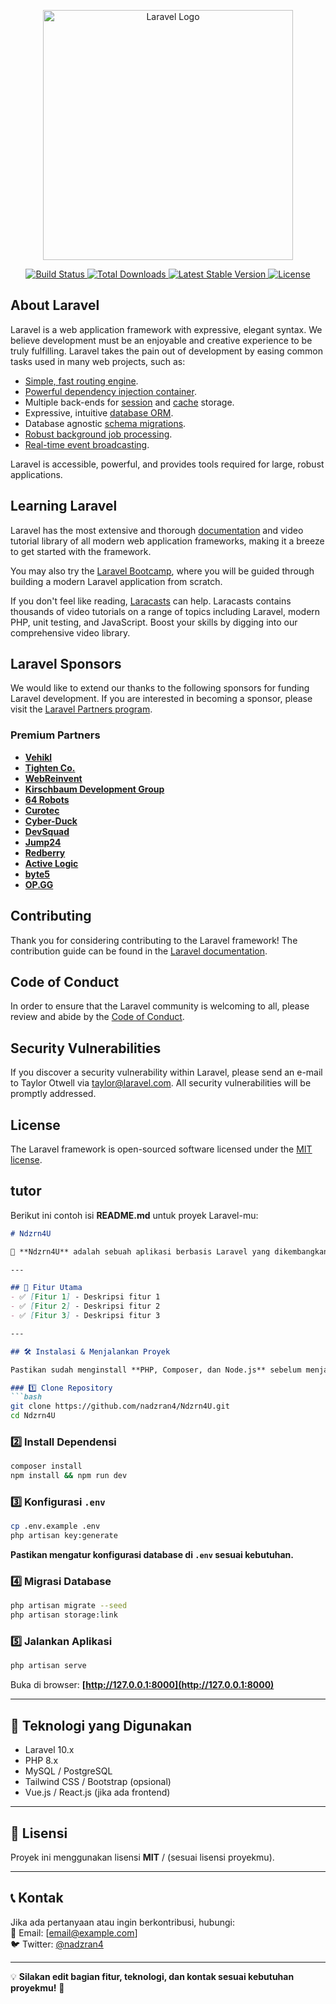 <p align="center">
  <a href="https://laravel.com" target="_blank">
    <img src="https://raw.githubusercontent.com/laravel/art/master/logo-lockup/5%20SVG/2%20CMYK/1%20Full%20Color/laravel-logolockup-cmyk-red.svg" width="400" alt="Laravel Logo">
  </a>
</p>

<p align="center">
  <a href="https://github.com/laravel/framework/actions">
    <img src="https://github.com/laravel/framework/workflows/tests/badge.svg" alt="Build Status">
  </a>
  <a href="https://packagist.org/packages/laravel/framework">
    <img src="https://img.shields.io/packagist/dt/laravel/framework" alt="Total Downloads">
  </a>
  <a href="https://packagist.org/packages/laravel/framework">
    <img src="https://img.shields.io/packagist/v/laravel/framework" alt="Latest Stable Version">
  </a>
  <a href="https://packagist.org/packages/laravel/framework">
    <img src="https://img.shields.io/packagist/l/laravel/framework" alt="License">
  </a>
</p>

## About Laravel

Laravel is a web application framework with expressive, elegant syntax. We believe development must be an enjoyable and creative experience to be truly fulfilling. Laravel takes the pain out of development by easing common tasks used in many web projects, such as:

- [Simple, fast routing engine](https://laravel.com/docs/routing).
- [Powerful dependency injection container](https://laravel.com/docs/container).
- Multiple back-ends for [session](https://laravel.com/docs/session) and [cache](https://laravel.com/docs/cache) storage.
- Expressive, intuitive [database ORM](https://laravel.com/docs/eloquent).
- Database agnostic [schema migrations](https://laravel.com/docs/migrations).
- [Robust background job processing](https://laravel.com/docs/queues).
- [Real-time event broadcasting](https://laravel.com/docs/broadcasting).

Laravel is accessible, powerful, and provides tools required for large, robust applications.

## Learning Laravel

Laravel has the most extensive and thorough [documentation](https://laravel.com/docs) and video tutorial library of all modern web application frameworks, making it a breeze to get started with the framework.

You may also try the [Laravel Bootcamp](https://bootcamp.laravel.com), where you will be guided through building a modern Laravel application from scratch.

If you don't feel like reading, [Laracasts](https://laracasts.com) can help. Laracasts contains thousands of video tutorials on a range of topics including Laravel, modern PHP, unit testing, and JavaScript. Boost your skills by digging into our comprehensive video library.

## Laravel Sponsors

We would like to extend our thanks to the following sponsors for funding Laravel development. If you are interested in becoming a sponsor, please visit the [Laravel Partners program](https://partners.laravel.com).

### Premium Partners

- **[Vehikl](https://vehikl.com/)**
- **[Tighten Co.](https://tighten.co)**
- **[WebReinvent](https://webreinvent.com/)**
- **[Kirschbaum Development Group](https://kirschbaumdevelopment.com)**
- **[64 Robots](https://64robots.com)**
- **[Curotec](https://www.curotec.com/services/technologies/laravel/)**
- **[Cyber-Duck](https://cyber-duck.co.uk)**
- **[DevSquad](https://devsquad.com/hire-laravel-developers)**
- **[Jump24](https://jump24.co.uk)**
- **[Redberry](https://redberry.international/laravel/)**
- **[Active Logic](https://activelogic.com)**
- **[byte5](https://byte5.de)**
- **[OP.GG](https://op.gg)**

## Contributing

Thank you for considering contributing to the Laravel framework! The contribution guide can be found in the [Laravel documentation](https://laravel.com/docs/contributions).

## Code of Conduct

In order to ensure that the Laravel community is welcoming to all, please review and abide by the [Code of Conduct](https://laravel.com/docs/contributions#code-of-conduct).

## Security Vulnerabilities

If you discover a security vulnerability within Laravel, please send an e-mail to Taylor Otwell via [taylor@laravel.com](mailto:taylor@laravel.com). All security vulnerabilities will be promptly addressed.

## License

The Laravel framework is open-sourced software licensed under the [MIT license](https://opensource.org/licenses/MIT).

## tutor

Berikut ini contoh isi **README.md** untuk proyek Laravel-mu:  

```md
# Ndzrn4U

🚀 **Ndzrn4U** adalah sebuah aplikasi berbasis Laravel yang dikembangkan untuk [tujuan proyekmu]. Aplikasi ini mencakup fitur seperti [fitur utama].  

---

## 📌 Fitur Utama
- ✅ [Fitur 1] - Deskripsi fitur 1
- ✅ [Fitur 2] - Deskripsi fitur 2
- ✅ [Fitur 3] - Deskripsi fitur 3  

---

## 🛠 Instalasi & Menjalankan Proyek

Pastikan sudah menginstall **PHP, Composer, dan Node.js** sebelum menjalankan proyek ini.  

### 1️⃣ Clone Repository
```bash
git clone https://github.com/nadzran4/Ndzrn4U.git
cd Ndzrn4U
```

### 2️⃣ Install Dependensi
```bash
composer install
npm install && npm run dev
```

### 3️⃣ Konfigurasi `.env`
```bash
cp .env.example .env
php artisan key:generate
```

**Pastikan mengatur konfigurasi database di `.env` sesuai kebutuhan.**  

### 4️⃣ Migrasi Database
```bash
php artisan migrate --seed
php artisan storage:link 
```

### 5️⃣ Jalankan Aplikasi
```bash
php artisan serve
```
Buka di browser: **[http://127.0.0.1:8000](http://127.0.0.1:8000)**  

---

## 🔗 Teknologi yang Digunakan
- Laravel 10.x
- PHP 8.x
- MySQL / PostgreSQL
- Tailwind CSS / Bootstrap (opsional)
- Vue.js / React.js (jika ada frontend)  

---

## 📄 Lisensi
Proyek ini menggunakan lisensi **MIT** / (sesuai lisensi proyekmu).  

---

## 📞 Kontak  
Jika ada pertanyaan atau ingin berkontribusi, hubungi:  
📧 Email: [email@example.com]  
🐦 Twitter: [@nadzran4](https://twitter.com/nadzran4)  

---

💡 **Silakan edit bagian fitur, teknologi, dan kontak sesuai kebutuhan proyekmu!** 🚀
```

